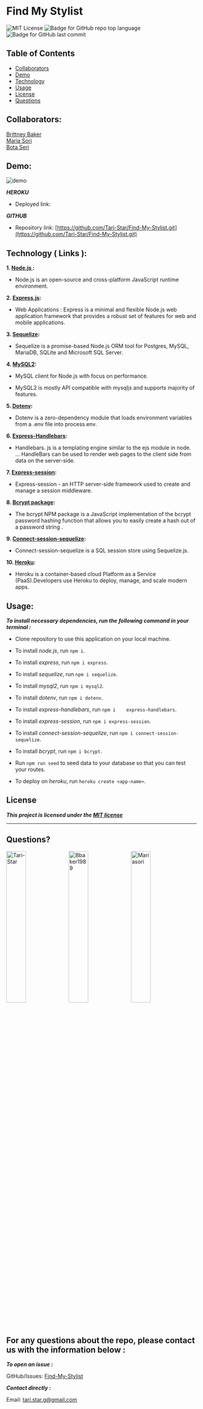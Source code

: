# Find My Stylist

![MIT License](https://img.shields.io/badge/license-MIT-red)
![Badge for GitHub repo top language](https://img.shields.io/github/languages/top/Tari-Star/Find-My-Stylist?style=flat&logo=appveyor)
![Badge for GitHub last commit](https://img.shields.io/github/last-commit/Tari-Star/Find-My-Stylist?style=flat&logo=appveyor)

##  Table of Contents

* [Collaborators](#collaborators)
* [Demo](#demo)
* [Technology](#technology)
* [Usage](#usage)
* [License](#license)
* [Questions](#questions)


## Collaborators:

[Brittney Baker](https://github.com/Bbaker1989)<br>
[Maria Sori](https://github.com/mariasori)<br>
[Bota Seri](https://github.com/Tari-Star)

## Demo:

![demo](./images/)

***HEROKU***

* Deployed link:  []()


***GITHUB***

* Repository link: [https://github.com/Tari-Star/Find-My-Stylist.git](https://github.com/Tari-Star/Find-My-Stylist.git)


## Technology ( Links ):

**1. [Node.js ](https://nodejs.org/en/):**

* Node.js is an open-source and cross-platform JavaScript runtime environment. 

**2. [Express.js](https://expressjs.com/):**

* Web Applications : Express is a minimal and flexible Node.js web application framework that provides a robust set of features for web and mobile applications.

**3. [Sequelize](https://www.npmjs.com/package/sequelize):**

* Sequelize is a promise-based Node.js ORM tool for Postgres, MySQL, MariaDB, SQLite and Microsoft SQL Server.

**4. [MySQL2](https://www.npmjs.com/package/mysql2):**

* MySQL client for Node.js with focus on performance.

* MySQL2 is mostly API compatible with mysqljs and supports majority of features.

**5. [Dotenv](https://www.npmjs.com/package/dotenv):**

* Dotenv is a zero-dependency module that loads environment variables from a .env file into process.env.

**6. [Express-Handlebars](https://www.npmjs.com/package/express-handlebars):**

* Handlebars. js is a templating engine similar to the ejs module in node. ... HandleBars can be used to render web pages to the client side from data on the server-side.

**7. [Express-session](https://www.npmjs.com/package/express-session):**

* Express-session - an HTTP server-side framework used to create and manage a session middleware. 

**8. [Bcrypt package](https://www.npmjs.com/package/bcrypt):**

* The bcrypt NPM package is a JavaScript implementation of the bcrypt password hashing function that allows you to easily create a hash out of a password string .

**9. [Connect-session-sequelize](https://www.npmjs.com/package/connect-session-sequelize):**

* Connect-session-sequelize is a SQL session store using Sequelize.js.

**10. [Heroku](https://www.heroku.com/):**

* Heroku is a container-based cloud Platform as a Service (PaaS).Developers use Heroku to deploy, manage, and scale modern apps.


 ## Usage:

***To install necessary dependencies, run the following command in your terminal :***

* Clone repository to use this application on your local machine.
* To install *node.js*, run  `npm i`.
* To install *express*, run `npm i express`.
* To install *sequelize*, run `npm i sequelize`.
* To install *mysql2*, run `npm i mysql2`.
* To install *dotenv*, run `npm i dotenv`.
* To install *express-handlebars*, run `npm i    express-handlebars`.
* To install *express-session*, run `npm i express-session`.
* To install *connect-session-sequelize*, run `npm i connect-session-sequelize`.
* To install *bcrypt*, run `npm i bcrypt`.

* Run `npm run seed` to seed data to your database so that you can test your routes.

* To deploy on *heroku*, run `heroku create <app-name>`.

 ## License

    
***This project is licensed under the [MIT license](https://choosealicense.com/licenses/mit)***
    
---
   
 ## Questions?

   
  <img src="https://avatars.githubusercontent.com/u/89365355?v=4" alt="Tari-Star" width="32%" />
  <img src="https://avatars.githubusercontent.com/u/86622638?v=4" alt="Bbaker1989" width="32%" />
  <img src="https://avatars.githubusercontent.com/u/88404610?v=4" alt="Mariasori" width="32%" />
  
  For any questions about the repo, please contact us with the information below :
  ---
  
 ***To open an issue :***
 
 GitHub/Issues: [Find-My-Stylist](https://github.com/Tari-Star/Find-My-Stylist/issues)

 ***Contact directly :***
  
 Email: [tari.star.g@gmail.com](mailto:tari.star.g@gmail.com)